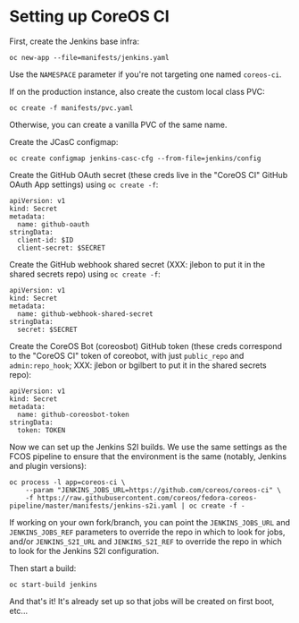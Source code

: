 # Setting up CoreOS CI

First, create the Jenkins base infra:

```
oc new-app --file=manifests/jenkins.yaml
```

Use the `NAMESPACE` parameter if you're not targeting one
named `coreos-ci`.

If on the production instance, also create the custom local
class PVC:

```
oc create -f manifests/pvc.yaml
```

Otherwise, you can create a vanilla PVC of the same name.

Create the JCasC configmap:

```
oc create configmap jenkins-casc-cfg --from-file=jenkins/config
```

Create the GitHub OAuth secret (these creds live in the
"CoreOS CI" GitHub OAuth App settings) using `oc create -f`:

```
apiVersion: v1
kind: Secret
metadata:
  name: github-oauth
stringData:
  client-id: $ID
  client-secret: $SECRET
```

Create the GitHub webhook shared secret (XXX: jlebon to put
it in the shared secrets repo) using `oc create -f`:

```
apiVersion: v1
kind: Secret
metadata:
  name: github-webhook-shared-secret
stringData:
  secret: $SECRET
```

Create the CoreOS Bot (coreosbot) GitHub token (these creds
correspond to the "CoreOS CI" token of coreobot, with just
`public_repo` and `admin:repo_hook`; XXX: jlebon or bgilbert
to put it in the shared secrets repo):

```
apiVersion: v1
kind: Secret
metadata:
  name: github-coreosbot-token
stringData:
  token: TOKEN
```

Now we can set up the Jenkins S2I builds. We use the same
settings as the FCOS pipeline to ensure that the environment
is the same (notably, Jenkins and plugin versions):

```
oc process -l app=coreos-ci \
    --param "JENKINS_JOBS_URL=https://github.com/coreos/coreos-ci" \
    -f https://raw.githubusercontent.com/coreos/fedora-coreos-pipeline/master/manifests/jenkins-s2i.yaml | oc create -f -
```

If working on your own fork/branch, you can point the
`JENKINS_JOBS_URL` and `JENKINS_JOBS_REF` parameters to
override the repo in which to look for jobs, and/or
`JENKINS_S2I_URL` and `JENKINS_S2I_REF` to override the repo
in which to look for the Jenkins S2I configuration.

Then start a build:

```
oc start-build jenkins
```

And that's it! It's already set up so that jobs will be
created on first boot, etc...
